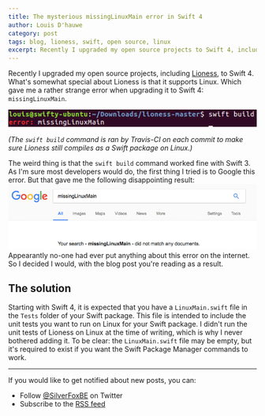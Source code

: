 ```yaml
---
title: The mysterious missingLinuxMain error in Swift 4
author: Louis D'hauwe
category: post
tags: blog, lioness, swift, open source, linux
excerpt: Recently I upgraded my open source projects to Swift 4, including Lioness.
---
```

Recently I upgraded my open source projects, including [Lioness](https://github.com/louisdh/lioness), to Swift 4.
What's somewhat special about Lioness is that it supports Linux. Which gave me a rather strange error when upgrading it to Swift 4: `missingLinuxMain`.

![Swift build command giving the "missingLinuxMain" error](img/swift-build-missingLinuxMain.png)

*(The `swift build` command is ran by Travis-CI on each commit to make sure Lioness still compiles as a Swift package on Linux.)*

The weird thing is that the `swift build` command worked fine with Swift 3. As I'm sure most developers would do, the first thing I tried is to Google this error. But that gave me the following disappointing result:
![](img/missingLinuxMain-google-empty.png)
Appearantly no-one had ever put anything about this error on the internet. So I decided I would, with the blog post you're reading as a result.

## The solution
Starting with Swift 4, it is expected that you have a `LinuxMain.swift` file in the `Tests` folder of your Swift package. This file is intended to include the unit tests you want to run on Linux for your Swift package. I didn't run the unit tests of Lioness on Linux at the time of writing, which is why I never bothered adding it. To be clear: the `LinuxMain.swift` file may be empty, but it's required to exist if you want the Swift Package Manager commands to work.

---
If you would like to get notified about new posts, you can:

* Follow [@SilverFoxBE](https://twitter.com/SilverFoxBE) on Twitter
* Subscribe to the [RSS feed](http://silverfox.be/silverfox-rss.xml)